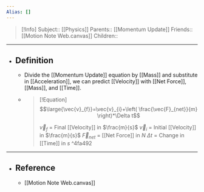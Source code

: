 ```yaml
---
Alias: []
---
```

> [!Info]
> Subject:: [[Physics]]
> Parents:: [[Momentum Update]]
> Friends:: [[Motion Note Web.canvas]]
> Children:: 
---
- ## Definition
	- Divide the [[Momentum Update]] equation by [[Mass]] and substitute in [[Acceleration]], we can predict [[Velocity]] with [[Net Force]], [[Mass]], and [[Time]].
	- > [!Equation]
	  > $$\large{\vec{v}_{f}}=\vec{v}_{i}+\left( \frac{\vec{F}_{net}}{m} \right)*\Delta t$$
	  > 
	  > $\vec{v}_{f}$ = Final [[Velocity]] in $\frac{m}{s}$
	  > $\vec{v}_{i}$ = Initial [[Velocity]] in $\frac{m}{s}$
	  > $\vec{F}_{net}$ = [[Net Force]] in $N$
	  > $\Delta t$ = Change in [[Time]] in $s$ ^4fa492
---
- ## Reference
	- [[Motion Note Web.canvas]]